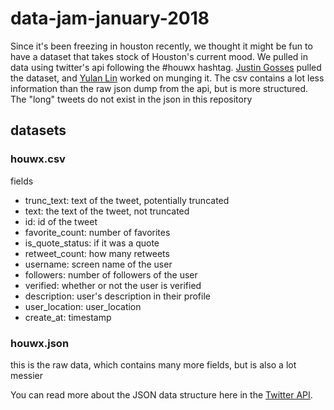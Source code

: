 # data-jam-january-2018

Since it's been freezing in houston recently, we thought it might be fun to have a dataset that takes stock of Houston's current mood. We pulled in data using twitter's api following the #houwx hashtag. [Justin Gosses](https://twitter.com/JustinGosses) pulled the dataset, and [Yulan Lin](https://twitter.com/y3l2n) worked on munging it. The csv contains a lot less information than the raw json dump from the api, but is more structured. The "long" tweets do not exist in the json in this repository 
## datasets

### houwx.csv
fields

- trunc_text: text of the tweet, potentially truncated
- text: the text of the tweet, not truncated
- id: id of the tweet
- favorite_count: number of favorites
- is_quote_status: if it was a quote
- retweet_count: how many retweets
- username: screen name of the user
- followers: number of followers of the user
- verified: whether or not the user is verified
- description: user's description in their profile
- user_location: user_location
- create_at: timestamp



### houwx.json
this is the raw data, which contains many more fields, but is also a lot messier

You can read more about the JSON data structure here in the [Twitter API](https://developer.twitter.com/en/docs/tweets/data-dictionary/overview/intro-to-tweet-json).
